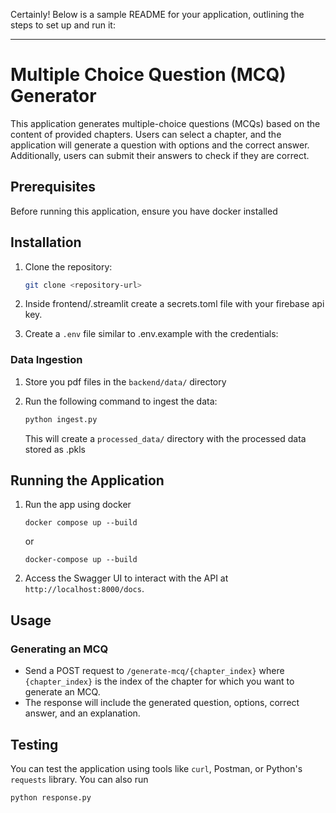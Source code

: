 Certainly! Below is a sample README for your application, outlining the steps to set up and run it:

---

# Multiple Choice Question (MCQ) Generator

This application generates multiple-choice questions (MCQs) based on the content of provided chapters. Users can select a chapter, and the application will generate a question with options and the correct answer. Additionally, users can submit their answers to check if they are correct.

## Prerequisites

Before running this application, ensure you have docker installed

## Installation

1. Clone the repository:
   ```bash
   git clone <repository-url>
   ```
2. Inside frontend/.streamlit create a secrets.toml file with your firebase api key.
   
3. Create a `.env` file similar to .env.example with the credentials:

### Data Ingestion
1. Store you pdf files in the `backend/data/` directory

2. Run the following command to ingest the data:
   ```bash
   python ingest.py
   ```
   This will create a `processed_data/` directory with the processed data stored as .pkls

## Running the Application
1. Run the app using docker
   ```
   docker compose up --build
   ```
   or
   ```
   docker-compose up --build
   ```

2. Access the Swagger UI to interact with the API at `http://localhost:8000/docs`.

## Usage

### Generating an MCQ

- Send a POST request to `/generate-mcq/{chapter_index}` where `{chapter_index}` is the index of the chapter for which you want to generate an MCQ.
- The response will include the generated question, options, correct answer, and an explanation.

## Testing

You can test the application using tools like `curl`, Postman, or Python's `requests` library. You can also run 
```bash
python response.py
```





